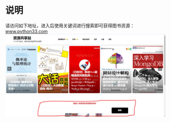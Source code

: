 # 说明
请访问如下地址，进入后使用关键词进行搜索即可获得图书资源：www.python33.com
![Image text](https://github.com/guozhe1992/read/blob/main/%E5%B1%8F%E5%B9%95%E6%88%AA%E5%9B%BE%202024-07-07%20215001.png)
